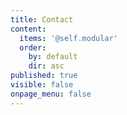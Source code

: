 ```yaml
---
title: Contact
content:
  items: '@self.modular'
  order:
    by: default
    dir: asc
published: true
visible: false
onpage_menu: false
---
```


